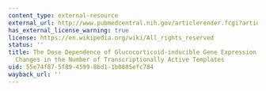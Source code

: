 ```yaml
---
content_type: external-resource
external_url: http://www.pubmedcentral.nih.gov/articlerender.fcgi?artid=551995
has_external_license_warning: true
license: https://en.wikipedia.org/wiki/All_rights_reserved
status: ''
title: The Dose Dependence of Glucocorticoid-inducible Gene Expression Results from
  Changes in the Number of Transcriptionally Active Templates
uid: 55e74f87-5f89-4599-8bd1-1b0805efc784
wayback_url: ''
---
```


